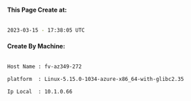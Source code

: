
   
#### This Page Create at:

```bash

2023-03-15 - 17:38:05 UTC

```

#### Create By Machine:

```bash

Host Name : fv-az349-272

platform  : Linux-5.15.0-1034-azure-x86_64-with-glibc2.35

Ip Local  : 10.1.0.66

```

